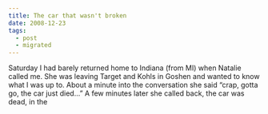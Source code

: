 ```yaml
---
title: The car that wasn't broken
date: 2008-12-23
tags:
  - post
  - migrated
---
```


Saturday I had barely returned home to Indiana (from MI) when Natalie called me. She was leaving Target and Kohls in Goshen and wanted to know what I was up to. About a minute into the conversation she said “crap, gotta go, the car just died…” A few minutes later she called back, the car was dead, in the
